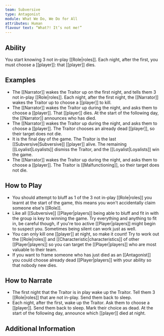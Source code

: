 ```yaml
---
team: Subversive
type: Antagonist
module: What We Do, We Do for All
attributes: Human
flavour text: “What?! It’s not me!”
---
```

## Ability
You start knowing 3 not in-play [[Role|roles]]. Each night, after the first, you must choose a [[player]]: that [[player]] dies.

## Examples
- The [[Narrator]] wakes the Traitor up on the first night, and tells them 3 not in-play [[Role|roles]]. Each night, after the first night, the [[Narrator]] wakes the Traitor up to choose a [[player]] to kill.
- The [[Narrator]] wakes the Traitor up during the night, and asks them to choose a [[player]]. That [[player]] dies. At the start of the following day, the [[Narrator]] announces who has died.
- The [[Narrator]] wakes the Traitor up during the night, and asks them to choose a [[player]]. The Traitor chooses an already dead [[player]], so their target does not die.
- It is the final day of the game. The Traitor is the last [[Subversive|Subversive]] [[player]] alive. The remaining [[Loyalist|Loyalists]] dismiss the Traitor, and the [[Loyalist|Loyalists]] win the game.
- The [[Narrator]] wakes the Traitor up during the night, and asks them to choose a [[player]]. The Traitor is [[Malfunctioning]], so their target does not die.

## How to Play
- You should attempt to bluff as 1 of the 3 not in-play [[Role|roles]] you learnt at the start of the game, this means you won't accidentally claim someone else's [[Role]].
- Like all [[Subversive]] [[Player|players]] being able to bluff and fit in with the group is key to winning the game. Try everything and anything to fit in, be careful though, if you're too active [[Player|players]] might begin to suspect you. Sometimes being silent can work just as well.
- You can only kill one [[player]] at night, so make it count! Try to work out the [[Role|roles]] and [[Characteristic|characteristics]] of other [[Player|players]] so you can target the [[Player|players]] who are most valuable to their team.
- If you want to frame someone who has just died as an [[Antagonist]] you could choose already dead [[Player|players]] with your ability so that nobody new dies.

## How to Narrate
- The first night that the Traitor is in play wake up the Traitor. Tell them 3 [[Role|roles]] that are not in-play. Send them back to sleep.
- Each night, after the first, wake up the Traitor. Ask them to choose a [[player]]. Send them back to sleep. Mark their choice as dead. At the start of the following day, announce which [[player]] died at night.

## Additional Information